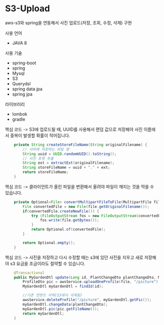 # S3-Upload
aws-s3와 spring을 연동해서 사진 업로드(저장, 조회, 수정, 삭제) 구현

사용 언어
- JAVA 8


사용 기술
- spring-boot
- spring
- Mysql
- S3
- Querydsl
- spring data jpa
- spring jpa


라이브러리
- lombok
- gradle


핵심 코드 
-> S3에 업로드될 때, UUID를 사용해서 랜덤 값으로 저장해야 사진 이름에서 중복이 발생할 확률이 적어집니다.  
```java
    private String createStoreFileName(String originalFilename) {
        // 서버에 저장하는 파일 명
        String uuid = UUID.randomUUID().toString();
        // 사진 포맷 추출
        String ext = extractExt(originalFilename);
        String storeFileName = uuid + "." + ext;
        return storeFileName;
    }
```

핵심 코드
-> 클라이언트가 올린 파일을 변환해서 올려야 파일이 깨지는 것을 막을 수 있습니다. 
```java
    private Optional<File> convertMultipartFileToFile(MultipartFile file) throws IOException {
        File convertedFile = new File(file.getOriginalFilename());
        if(convertedFile.createNewFile()) {
            try (FileOutputStream fos = new FileOutputStream(convertedFile)) {
                fos.write(file.getBytes());
            }
            return Optional.of(convertedFile);
        }

        return Optional.empty();
    }
```

핵심 코드
-> 사진을 저장하고 다시 수정할 때는 s3에 있던 사진을 지우고 새로 저장해야 s3 요금을 조금이라도 절약할 수 있습니다. 
```java
    @Transactional
    public MyGardenDtl update(Long id, PlantChangeDto plantChangeDto, MultipartFile file) throws IOException {
        ProfileDto pic = awsService.uploadOneProfile(file, "/picture");
        MyGardenDtl myGardenDtl = findId(id);

        //기존 컨텐츠 삭제(S3에서 삭제됨)
        awsService.deleteProfile("/picture", myGardenDtl.getPic());
        myGardenDtl.changeData(plantChangeDto);
        myGardenDtl.pic(pic.getFileName());
        return myGardenDtl;
    }   
 ```
